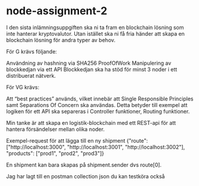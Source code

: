 # node-assignment-2

I den sista inlämningsuppgiften ska ni ta fram en blockchain lösning som inte hanterar kryptovalutor. Utan istället ska ni få fria händer att skapa en blockchain lösning för andra typer av behov.

För G krävs följande:

Användning av hashning via SHA256
ProofOfWork
Manipulering av blockkedjan via ett API
Blockkedjan ska ha stöd för minst 3 noder i ett distribuerat nätverk.

För VG krävs:

Att “best practices” används, vilket innebär att Single Responsible Principles samt Separations Of Concern ska användas.
Detta betyder till exempel att logiken för ett API ska separeras i Controller funktioner, Routing funktioner.

Min tanke är att skapa en logistik-blockchain med ett REST-api för att hantera försändelser mellan olika noder.

Exempel-request för att lägga till en ny shipment
{"route": ["http://localhost:3000", "http://localhost:3001", "http://localhost:3002"], "products": ["prod1", "prod2", "prod3"]}

En shipment kan bara skapas på shipment.sender dvs route[0].

Jag har lagt till en postman collection json du kan testköra också
